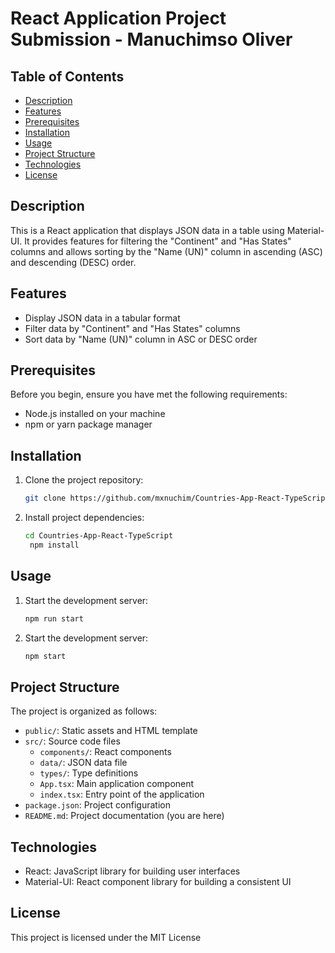 # React Application Project Submission - Manuchimso Oliver

## Table of Contents

- [Description](#description)
- [Features](#features)
- [Prerequisites](#prerequisites)
- [Installation](#installation)
- [Usage](#usage)
- [Project Structure](#project-structure)
- [Technologies](#technologies)
- [License](#license)

## Description

This is a React application that displays JSON data in a table using Material-UI. It provides features for filtering the "Continent" and "Has States" columns and allows sorting by the "Name (UN)" column in ascending (ASC) and descending (DESC) order.

## Features

- Display JSON data in a tabular format
- Filter data by "Continent" and "Has States" columns
- Sort data by "Name (UN)" column in ASC or DESC order

## Prerequisites

Before you begin, ensure you have met the following requirements:

- Node.js installed on your machine
- npm or yarn package manager

## Installation

1. Clone the project repository:
   ```bash
   git clone https://github.com/mxnuchim/Countries-App-React-TypeScript.git
   ```
2. Install project dependencies:
   ```bash
   cd Countries-App-React-TypeScript
    npm install
   ```

## Usage

1. Start the development server:
   ```bash
   npm run start
   ```
2. Start the development server:
   ```bash
   npm start
   ```

## Project Structure

The project is organized as follows:

- `public/`: Static assets and HTML template
- `src/`: Source code files
  - `components/`: React components
  - `data/`: JSON data file
  - `types/`: Type definitions
  - `App.tsx`: Main application component
  - `index.tsx`: Entry point of the application
- `package.json`: Project configuration
- `README.md`: Project documentation (you are here)

## Technologies

- React: JavaScript library for building user interfaces
- Material-UI: React component library for building a consistent UI

## License

This project is licensed under the MIT License
